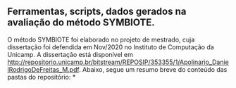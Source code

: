 
## Ferramentas, scripts, dados gerados na avaliação do método SYMBIOTE.
O método SYMBIOTE foi elaborado no projeto de mestrado, cuja dissertação foi defendida em Nov/2020 no Instituto de Computação da Unicamp. A dissertação está disponível em http://repositorio.unicamp.br/bitstream/REPOSIP/353355/1/Apolinario_DanielRodrigoDeFreitas_M.pdf.
Abaixo, segue um resumo breve do conteúdo das pastas do repositório:
* 
